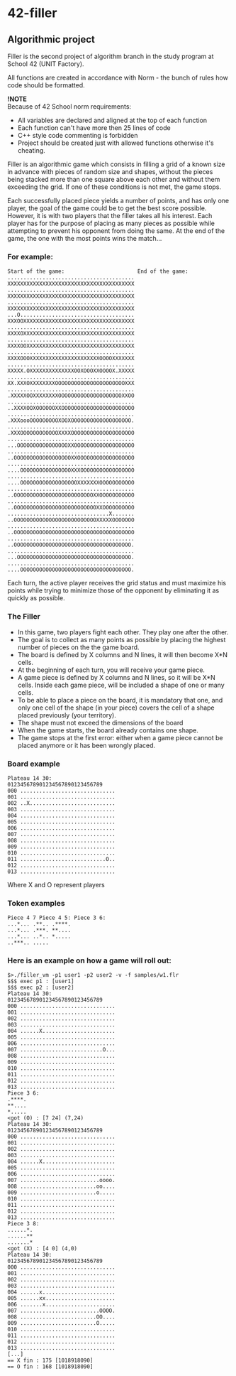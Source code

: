 # 42-filler
## Algorithmic project

Filler is the second project of algorithm branch in the study program at School 42 (UNIT Factory). <br>

All functions are created in accordance with Norm - the bunch of rules how code should be formatted.

**!NOTE** <br />
Because of 42 School norm requirements: <br />
* All variables are declared and aligned at the top of each function <br />
* Each function can't have more then 25 lines of code <br />
* C++ style code commenting is forbidden <br />
* Project should be created just with allowed functions otherwise it's cheating. <br />

Filler is an algorithmic game which consists in filling a grid of a known size in advance
with pieces of random size and shapes, without the pieces being stacked more than one
square above each other and without them exceeding the grid. If one of these conditions
is not met, the game stops.

Each successfully placed piece yields a number of points, and has only one player, the
goal of the game could be to get the best score possible. However, it is with two players
that the filler takes all his interest. Each player has for the purpose of placing as many
pieces as possible while attempting to prevent his opponent from doing the same. At the
end of the game, the one with the most points wins the match...

### For example:
```
Start of the game:                       End of the game:
........................................ XXXXXXXXXXXXXXXXXXXXXXXXXXXXXXXXXXXXXXXX
........................................ XXXXXXXXXXXXXXXXXXXXXXXXXXXXXXXXXXXXXXXX
........................................ XXXXXXXXXXXXXXXXXXXXXXXXXXXXXXXXXXXXXXXX
...O.................................... XXXOOXXXXXXXXXXXXXXXXXXXXXXXXXXXXXXXXXXX
........................................ XXXXOXXXXXXXXXXXXXXXXXXXXXXXXXXXXXXXXXXX
........................................ XXXXOOXXXXXXXXXXXXXXXXXXXXXXXXXXXXXXXXXX
........................................ XXXXOOOXXXXXXXXXXXXXXXXXXXXXXOOOOXXXXXXX
........................................ XXXXX.OXXXXXXXXXXXXXXOOXOOOXXOOOOX.XXXXX
........................................ XX.XXXOXXXXXXXXOOOOOOOOOOOOOOOOOOOOOOXXX
........................................ .XXXXXOOXXXXXXXXOOOOOOOOOOOOOOOOOOOOXXOO
........................................ ..XXXXOOXOOOOOOXXOOOOOOOOOOOOOOOOOOOOOOO
........................................ .XXXoooOOOOOOOOOXOOXOOOOOOOOOOOOOOOOOOO.
........................................ .XXXOOOOOOOOOOOOXXXXOOOOOOOOOOOOOOOOOOOO
........................................ ...OOOOOOOOOOOOOOOOXXOOOOOOOOOOOOOOOOOOO
........................................ ..OOOOOOOOOOOOOOOOOOXXOOOOOOOOOOOOOOOOOO
........................................ ....OOOOOOOOOOOOOOOOXXXOOOOOOOOOOOOOOOOO
........................................ ....OOOOOOOOOOOOOOOOOOXXXXXXXOOOOOOOOOOO
........................................ ..OOOOOOOOOOOOOOOOOOOOOOOOOXXOOOOOOOOOOO
........................................ ..OOOOOOOOOOOOOOOOOOOOOOOOOOXXOOOOOOOOOO
................................X....... ..OOOOOOOOOOOOOOOOOOOOOOOOOOXXXXXOOOOOOO
........................................ ..OOOOOOOOOOOOOOOOOOOOOOOOOOOOOOOOOOOOOO
........................................ ..OOOOOOOOOOOOOOOOOOOOOOOOOOOOOOOOOOOOO.
........................................ ...OOOOOOOOOOOOOOOOOOOOOOOOOOOOOOOOOOOO.
........................................ ....OOOOOOOOOOOOOOOOOOOOOOOOOOOOOOOOOOO.
```
Each turn, the active player receives the grid status and must maximize his points while trying to minimize
those of the opponent by eliminating it as quickly as possible.

### The Filler
* In this game, two players fight each other. They play one after the other.
* The goal is to collect as many points as possible by placing the highest number of
pieces on the the game board.
* The board is defined by X columns and N lines, it will then become X*N cells.
* At the beginning of each turn, you will receive your game piece.
* A game piece is defined by X columns and N lines, so it will be X*N cells. Inside
each game piece, will be included a shape of one or many cells.
* To be able to place a piece on the board, it is mandatory that one, and only one
cell of the shape (in your piece) covers the cell of a shape placed previously (your
territory).
* The shape must not exceed the dimensions of the board
* When the game starts, the board already contains one shape.
* The game stops at the first error: either when a game piece cannot be placed
anymore or it has been wrongly placed.

### Board example
```
Plateau 14 30:
012345678901234567890123456789
000 ..............................
001 ..............................
002 ..X...........................
003 ..............................
004 ..............................
005 ..............................
006 ..............................
007 ..............................
008 ..............................
009 ..............................
010 ..............................
011 ...........................O..
012 ..............................
013 ..............................
```
Where X and O represent players

### Token examples
```
Piece 4 7 Piece 4 5: Piece 3 6:
...*... .**.. .****.
...*... .***. **....
...*... ..*.. *.....
..***.. .....
```

### Here is an example on how a game will roll out:
```
$>./filler_vm -p1 user1 -p2 user2 -v -f samples/w1.flr
$$$ exec p1 : [user1]
$$$ exec p2 : [user2]
Plateau 14 30:
012345678901234567890123456789
000 ..............................
001 ..............................
002 ..............................
003 ..............................
004 ......X.......................
005 ..............................
006 ..............................
007 ..........................O...
008 ..............................
009 ..............................
010 ..............................
011 ..............................
012 ..............................
013 ..............................
Piece 3 6:
.****.
**....
*.....
<got (O) : [7 24] (7,24)
Plateau 14 30:
012345678901234567890123456789
000 ..............................
001 ..............................
002 ..............................
003 ..............................
004 ......X.......................
005 ..............................
006 ..............................
007 .........................oooo.
008 ........................oo....
009 ........................o.....
010 ..............................
011 ..............................
012 ..............................
013 ..............................
Piece 3 8:
......*.
......**
.......*
<got (X) : [4 0] (4,0)
Plateau 14 30:
012345678901234567890123456789
000 ..............................
001 ..............................
002 ..............................
003 ..............................
004 ......x.......................
005 ......xx......................
006 .......x......................
007 .........................OOOO.
008 ........................OO....
009 ........................O.....
010 ..............................
011 ..............................
012 ..............................
013 ..............................
[...]
== X fin : 175 [1018918090]
== O fin : 168 [1018918090]
